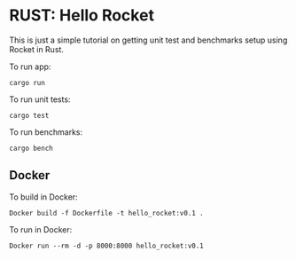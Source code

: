 # RUST: Hello Rocket

This is just a simple tutorial on getting unit test and benchmarks setup using Rocket in Rust.

To run app:

    cargo run

To run unit tests:

    cargo test

To run benchmarks:

    cargo bench

## Docker

To build in Docker:

    Docker build -f Dockerfile -t hello_rocket:v0.1 .
To run in Docker:

    Docker run --rm -d -p 8000:8000 hello_rocket:v0.1
